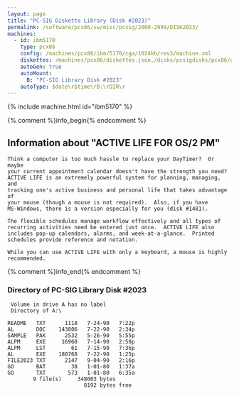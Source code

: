```yaml
---
layout: page
title: "PC-SIG Diskette Library (Disk #2023)"
permalink: /software/pcx86/sw/misc/pcsig/2000-2999/DISK2023/
machines:
  - id: ibm5170
    type: pcx86
    config: /machines/pcx86/ibm/5170/cga/1024kb/rev3/machine.xml
    diskettes: /machines/pcx86/diskettes.json,/disks/pcsigdisks/pcx86/diskettes.json
    autoGen: true
    autoMount:
      B: "PC-SIG Library Disk #2023"
    autoType: $date\r$time\rB:\rDIR\r
---
```


{% include machine.html id="ibm5170" %}

{% comment %}info_begin{% endcomment %}

## Information about "ACTIVE LIFE FOR OS/2 PM"

    Think a computer is too much hassle to replace your DayTimer?  Or maybe
    your current appointment calendar doesn't have the strength you need?
    ACTIVE LIFE is an extremely powerful system for planning, managing, and
    tracking one's active business and personal life that takes advantage of
    your mouse (though a mouse is not required).  Also, if you have
    MS-Windows, there is a version especially for you (disk #1481).
    
    The flexible schedules manage workflow effectively and all types of
    recurring activities need be entered just once.  ACTIVE LIFE also
    includes pop-up calendars, alarms, and week-at-a-glance.  Printed
    schedules provide reference and notation.
    
    While you can use ACTIVE LIFE with only a keyboard, a mouse is highly
    recommended.
{% comment %}info_end{% endcomment %}


### Directory of PC-SIG Library Disk #2023

     Volume in drive A has no label
     Directory of A:\

    README   TXT      1118   7-24-90   7:22p
    AL       DOC    143806   7-22-90   2:34p
    SAMPLE   PAK      2532   5-26-90   5:55p
    ALPM     EXE     16960   7-14-90   2:50p
    ALPM     LST        61   7-15-90   7:36p
    AL       EXE    180768   7-22-90   1:25p
    FILE2023 TXT      2147   9-04-90   2:16p
    GO       BAT        38   1-01-80   1:37a
    GO       TXT       573   1-01-80   6:35a
            9 file(s)     348003 bytes
                            8192 bytes free

